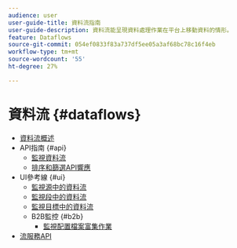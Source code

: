 ```yaml
---
audience: user
user-guide-title: 資料流指南
user-guide-description: 資料流能呈現資料處理作業在平台上移動資料的情形。
feature: Dataflows
source-git-commit: 054ef0833f83a737df5ee05a3af68bc78c16f4eb
workflow-type: tm+mt
source-wordcount: '55'
ht-degree: 27%

---
```



# 資料流 {#dataflows}

- [資料流概述](./home.md)
- API指南 {#api}
   - [監視資料流](./api/monitor.md)
   - [排序和篩選API響應](./api/sort-and-filter.md)
- UI參考線 {#ui}
   - [監視源中的資料流](./ui/monitor-sources.md)
   - [監視段中的資料流](./ui/monitor-segments.md)
   - [監視目標中的資料流](./ui/monitor-destinations.md)
   - B2B監控 {#b2b}
      - [監視配置檔案富集作業](./ui/b2b/monitor-profile-enrichment.md)
- [流服務API](https://www.adobe.io/experience-platform-apis/references/flow-service/)